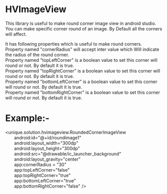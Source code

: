 # HVImageView

This library is useful to make round corner image view in android studio. You can make specific corner round of an image. By Default all the corners will affect.

It has following properties which is useful to make round corners. <br/>
Property named "cornerRadius" will accept inter value which Will indicate the radius of the round corner. <br/>
Property named "topLeftCorner" is a boolean value to set this corner will round or not. By default it is true. <br/>
Property named "topRightCorner" is a boolean value to set this corner will round or not. By default it is true. <br/>
Property named "bottomLeftCorner" is a boolean value to set this corner will round or not. By default it is true. <br/>
Property named "bottomRightCorner" is a boolean value to set this corner will round or not. By default it is true. <br/>

# Example:-

<unique.solution.hvimageview.RoundedCornerImageView <br/>
       &emsp;&emsp;android:id="@+id/roundimage1" <br/>
       &emsp;&emsp;android:layout_width="300dp" <br/>
       &emsp;&emsp;android:layout_height="300dp" <br/>
       &emsp;&emsp;android:src="@drawable/ic_launcher_background" <br/>
       &emsp;&emsp;android:layout_gravity="center" <br/>
       &emsp;&emsp;app:cornerRadius = "30" <br/>
       &emsp;&emsp;app:topLeftCorner="false" <br/>
       &emsp;&emsp;app:topRightCorner="true" <br/>
       &emsp;&emsp;app:bottomLeftCorner="true" <br/>
       &emsp;&emsp;app:bottomRightCorner="false" />

